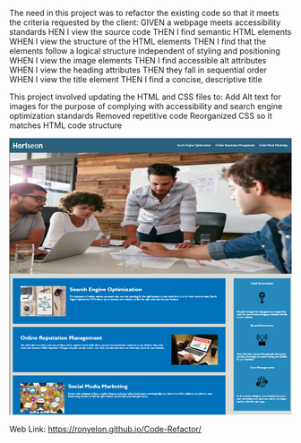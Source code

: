 The need in this project was to refactor the existing code so that it meets the criteria requested by the client:
    GIVEN a webpage meets accessibility standards
    HEN I view the source code
    THEN I find semantic HTML elements
    WHEN I view the structure of the HTML elements
    THEN I find that the elements follow a logical structure independent of styling and positioning
    WHEN I view the image elements
    THEN I find accessible alt attributes
    WHEN I view the heading attributes
    THEN they fall in sequential order
    WHEN I view the title element
    THEN I find a concise, descriptive title

This project involved updating the HTML and CSS files to:
    Add Alt text for images for the purpose of complying with accessibility and search engine optimization standards
    Removed repetitive code
    Reorganized CSS so it matches HTML code structure

<p>
    <img src="./assets/images/screenshot.PNG" />
</p>


Web Link:
https://ronyelon.github.io/Code-Refactor/
